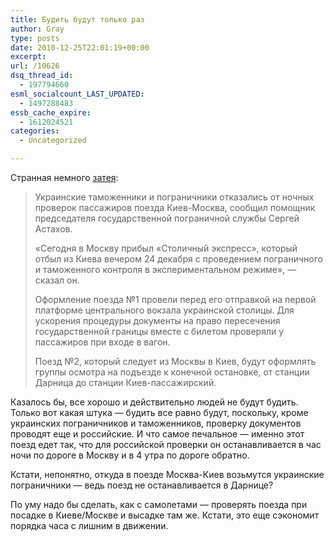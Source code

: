 ```yaml
---
title: Будить будут только раз
author: Gray
type: posts
date: 2010-12-25T22:01:19+00:00
excerpt:
url: /10626
dsq_thread_id:
  - 197794660
esml_socialcount_LAST_UPDATED:
  - 1497288483
essb_cache_expire:
  - 1612024521
categories:
  - Uncategorized

---
```








Странная немного [затея][1]:

> Украинские таможенники и пограничники отказались от ночных проверок пассажиров поезда Киев-Москва, сообщил помощник председателя государственной пограничной службы Сергей Астахов.
> 
> «Сегодня в Москву прибыл «Столичный экспресс», который отбыл из Киева вечером 24 декабря с проведением пограничного и таможенного контроля в экспериментальном режиме», &#8212; сказал он.
> 
> Оформление поезда №1 провели перед его отправкой на первой платформе центрального вокзала украинской столицы. Для ускорения процедуры документы на право пересечения государственной границы вместе с билетом проверяли у пассажиров при входе в вагон.
> 
> Поезд №2, который следует из Москвы в Киев, будут оформлять группы осмотра на подъезде к конечной остановке, от станции Дарница до станции Киев-пассажирский.

Казалось бы, все хорошо и действительно людей не будут будить. Только вот какая штука — будить все равно будут, поскольку, кроме украинских пограничников и таможенников, проверку документов проводят еще и российские. И что самое печальное — именно этот поезд едет так, что для российской проверки он останавливается в час ночи по дороге в Москву и в 4 утра по дороге обратно.

Кстати, непонятно, откуда в поезде Москва-Киев возьмутся украинские пограничники — ведь поезд не останавливается в Дарнице?

По уму надо бы сделать, как с самолетами — проверять поезда при посадке в Киеве/Москве и высадке там же. Кстати, это еще сэкономит порядка часа с лишним в движении.

 [1]: http://www.gazeta.ru/news/lenta/2010/12/25/n_1634490.shtml